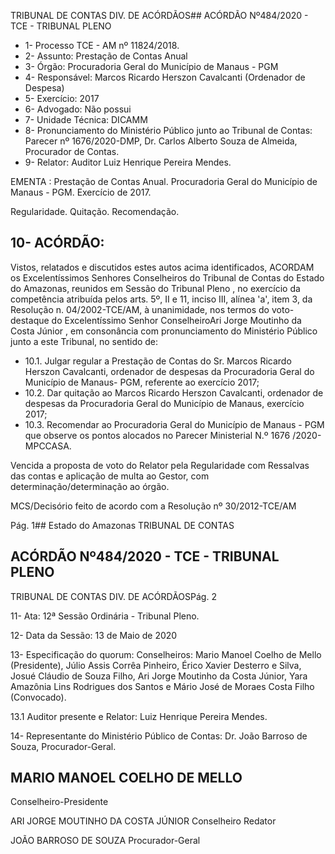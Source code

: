 TRIBUNAL DE CONTAS DIV. DE ACÓRDÃOS## ACÓRDÃO Nº484/2020 - TCE - TRIBUNAL PLENO

- 1- Processo TCE - AM nº 11824/2018.
- 2- Assunto: Prestação de Contas Anual
- 3- Órgão: Procuradoria Geral do Município de Manaus - PGM
- 4- Responsável: Marcos Ricardo Herszon Cavalcanti (Ordenador de Despesa)
- 5- Exercício: 2017
- 6- Advogado: Não possui
- 7- Unidade Técnica: DICAMM
- 8- Pronunciamento  do  Ministério  Público  junto  ao  Tribunal  de  Contas: Parecer  nº 1676/2020-DMP, Dr. Carlos Alberto Souza de Almeida, Procurador de Contas.
- 9- Relator: Auditor Luiz Henrique Pereira Mendes.

EMENTA : Prestação de Contas Anual. Procuradoria Geral do Município de Manaus - PGM. Exercício de 2017.

Regularidade. Quitação. Recomendação.

## 10-  ACÓRDÃO:

Vistos, relatados e discutidos estes autos acima identificados, ACORDAM os Excelentíssimos Senhores Conselheiros do Tribunal de Contas do Estado do Amazonas, reunidos em Sessão do Tribunal Pleno , no exercício da competência atribuída pelos arts. 5º, II e 11, inciso III, alínea 'a', item 3, da Resolução n. 04/2002-TCE/AM, à unanimidade, nos termos do voto-destaque do Excelentíssimo Senhor ConselheiroAri Jorge Moutinho da Costa Júnior ,  em  consonância com  pronunciamento do Ministério Público junto a este Tribunal, no sentido de:

- 10.1. Julgar regular a Prestação de Contas do Sr. Marcos Ricardo Herszon Cavalcanti, ordenador de despesas da Procuradoria Geral do Município de Manaus- PGM, referente ao exercício 2017;
- 10.2. Dar  quitação ao  Marcos  Ricardo  Herszon  Cavalcanti,  ordenador  de despesas  da  Procuradoria  Geral  do  Município  de  Manaus,  exercício 2017;
- 10.3. Recomendar ao Procuradoria Geral do Município de Manaus - PGM que observe os pontos alocados no Parecer Ministerial N.º 1676 /2020-MPCCASA.

Vencida a proposta de voto do Relator pela Regularidade com Ressalvas das contas e aplicação de multa ao Gestor, com determinação/determinação  ao órgão.

MCS/Decisório feito de acordo com a Resolução nº 30/2012-TCE/AM

Pág. 1## Estado do Amazonas TRIBUNAL DE CONTAS

## ACÓRDÃO Nº484/2020 - TCE - TRIBUNAL PLENO

TRIBUNAL DE CONTAS DIV. DE ACÓRDÃOSPág. 2

11-  Ata: 12ª Sessão Ordinária - Tribunal Pleno.

12-  Data da Sessão: 13 de Maio de 2020

13-  Especificação do quorum: Conselheiros: Mario Manoel Coelho de Mello (Presidente), Júlio Assis Corrêa Pinheiro, Érico Xavier Desterro e Silva, Josué Cláudio de Souza Filho, Ari Jorge Moutinho da Costa Júnior, Yara Amazônia Lins Rodrigues dos Santos e Mário José de Moraes Costa Filho (Convocado).

13.1 Auditor presente e Relator: Luiz Henrique Pereira Mendes.

14-  Representante  do  Ministério  Público  de  Contas: Dr. João  Barroso  de  Souza, Procurador-Geral.

## MARIO MANOEL COELHO DE MELLO

Conselheiro-Presidente

ARI JORGE MOUTINHO DA COSTA JÚNIOR Conselheiro Redator

JOÃO BARROSO DE SOUZA Procurador-Geral